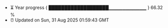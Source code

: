 - ⏳ Year progress { ███████████████████▁▁▁▁▁▁▁▁▁▁▁ } 66.32 %
- ⏰ Updated on Sun, 31 Aug 2025 01:59:43 GMT


